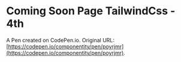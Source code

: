 # Coming Soon Page TailwindCss - 4th

A Pen created on CodePen.io. Original URL: [https://codepen.io/componentity/pen/poyrjmr](https://codepen.io/componentity/pen/poyrjmr).


